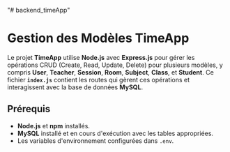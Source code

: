 "# backend_timeApp" 
# Gestion des Modèles TimeApp

Le projet **TimeApp** utilise **Node.js** avec **Express.js** pour gérer les opérations CRUD (Create, Read, Update, Delete) pour plusieurs modèles, y compris **User**, **Teacher**, **Session**, **Room**, **Subject**, **Class**, et **Student**. Ce fichier **`index.js`** contient les routes qui gèrent ces opérations et interagissent avec la base de données **MySQL**.

## Prérequis

- **Node.js** et **npm** installés.
- **MySQL** installé et en cours d'exécution avec les tables appropriées.
- Les variables d'environnement configurées dans `.env`.


